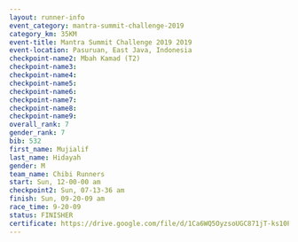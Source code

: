 ```yaml
---
layout: runner-info 
event_category: mantra-summit-challenge-2019 
category_km: 35KM 
event-title: Mantra Summit Challenge 2019 2019 
event-location: Pasuruan, East Java, Indonesia 
checkpoint-name2: Mbah Kamad (T2) 
checkpoint-name3: 
checkpoint-name4: 
checkpoint-name5: 
checkpoint-name6: 
checkpoint-name7: 
checkpoint-name8: 
checkpoint-name9: 
overall_rank: 7
gender_rank: 7
bib: 532
first_name: Mujialif
last_name: Hidayah
gender: M
team_name: Chibi Runners
start: Sun, 12-00-00 am
checkpoint2: Sun, 07-13-36 am
finish: Sun, 09-20-09 am
race_time: 9-20-09
status: FINISHER
certificate: https://drive.google.com/file/d/1Ca6WQ5OyzsoUGC871jT-ks10P48RF-O4/view?usp=sharing
---
```

